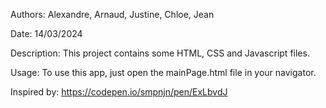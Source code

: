 Authors: Alexandre, Arnaud, Justine, Chloe, Jean

Date: 14/03/2024

Description:
This project contains some HTML, CSS and Javascript files.

Usage:
To use this app, just open the mainPage.html file in your navigator.

Inspired by: https://codepen.io/smpnjn/pen/ExLbvdJ
